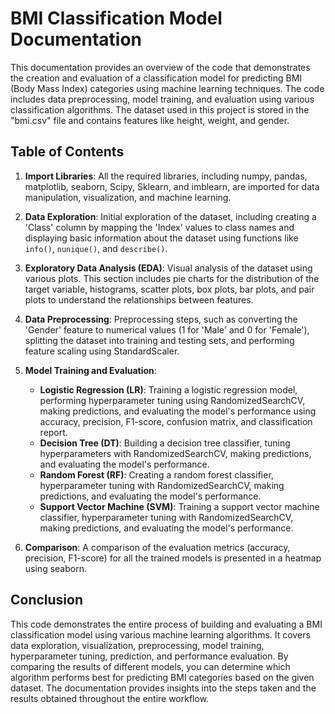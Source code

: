 # BMI Classification Model Documentation

This documentation provides an overview of the code that demonstrates the creation and evaluation of a classification model for predicting BMI (Body Mass Index) categories using machine learning techniques. The code includes data preprocessing, model training, and evaluation using various classification algorithms. The dataset used in this project is stored in the "bmi.csv" file and contains features like height, weight, and gender.

## Table of Contents

1. **Import Libraries**: All the required libraries, including numpy, pandas, matplotlib, seaborn, Scipy, Sklearn, and imblearn, are imported for data manipulation, visualization, and machine learning.

2. **Data Exploration**: Initial exploration of the dataset, including creating a 'Class' column by mapping the 'Index' values to class names and displaying basic information about the dataset using functions like `info()`, `nunique()`, and `describe()`.

3. **Exploratory Data Analysis (EDA)**: Visual analysis of the dataset using various plots. This section includes pie charts for the distribution of the target variable, histograms, scatter plots, box plots, bar plots, and pair plots to understand the relationships between features.

4. **Data Preprocessing**: Preprocessing steps, such as converting the 'Gender' feature to numerical values (1 for 'Male' and 0 for 'Female'), splitting the dataset into training and testing sets, and performing feature scaling using StandardScaler.

5. **Model Training and Evaluation**:
   - **Logistic Regression (LR)**: Training a logistic regression model, performing hyperparameter tuning using RandomizedSearchCV, making predictions, and evaluating the model's performance using accuracy, precision, F1-score, confusion matrix, and classification report.
   - **Decision Tree (DT)**: Building a decision tree classifier, tuning hyperparameters with RandomizedSearchCV, making predictions, and evaluating the model's performance.
   - **Random Forest (RF)**: Creating a random forest classifier, hyperparameter tuning with RandomizedSearchCV, making predictions, and evaluating the model's performance.
   - **Support Vector Machine (SVM)**: Training a support vector machine classifier, hyperparameter tuning with RandomizedSearchCV, making predictions, and evaluating the model's performance.

6. **Comparison**: A comparison of the evaluation metrics (accuracy, precision, F1-score) for all the trained models is presented in a heatmap using seaborn.

## Conclusion

This code demonstrates the entire process of building and evaluating a BMI classification model using various machine learning algorithms. It covers data exploration, visualization, preprocessing, model training, hyperparameter tuning, prediction, and performance evaluation. By comparing the results of different models, you can determine which algorithm performs best for predicting BMI categories based on the given dataset. The documentation provides insights into the steps taken and the results obtained throughout the entire workflow.
